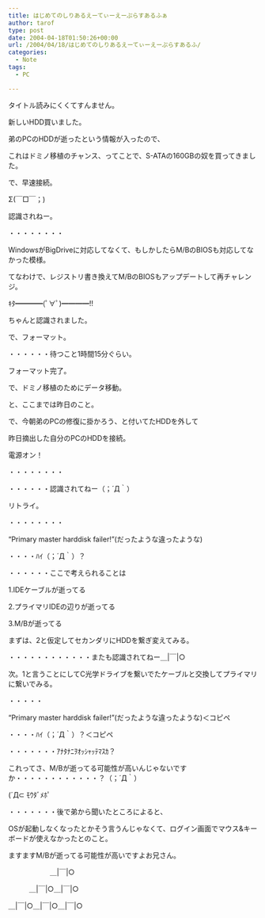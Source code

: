 ```yaml
---
title: はじめてのしりあるえーてぃーえーぷらすあるふぁ
author: tarof
type: post
date: 2004-04-18T01:50:26+00:00
url: /2004/04/18/はじめてのしりあるえーてぃーえーぷらすあるふ/
categories:
  - Note
tags:
  - PC

---
```

タイトル読みにくくてすんません。
  
新しいHDD買いました。
  
弟のPCのHDDが逝ったという情報が入ったので、
  
これはドミノ移植のチャンス、ってことで、S-ATAの160GBの奴を買ってきました。
  
で、早速接続。
  
Σ(￣□￣；)
  
認識されねー。

・・・・・・・・

WindowsがBigDriveに対応してなくて、もしかしたらM/BのBIOSも対応してなかった模様。
  
てなわけで、レジストリ書き換えてM/BのBIOSもアップデートして再チャレンジ。
  
ｷﾀ━━━━(ﾟ∀ﾟ)━━━━!!
  
ちゃんと認識されました。
  
で、フォーマット。
  
・・・・・・待つこと1時間15分ぐらい。
  
フォーマット完了。
  
で、ドミノ移植のためにデータ移動。
  
と、ここまでは昨日のこと。

で、今朝弟のPCの修復に掛かろう、と付いてたHDDを外して
  
昨日摘出した自分のPCのHDDを接続。
  
電源オン！
  
・・・・・・・・
  
・・・・・・認識されてねー（；´Д｀）

リトライ。
  
・・・・・・・・
  
&#8220;Primary master harddisk failer!&#8221;(だったような違ったような)
  
・・・・ﾊｲ（；´Д｀）？
  
・・・・・・ここで考えられることは
  
1.IDEケーブルが逝ってる
  
2.プライマリIDEの辺りが逝ってる
  
3.M/Bが逝ってる
  
まずは、2と仮定してセカンダリにHDDを繋ぎ変えてみる。
  
・・・・・・・・・・・・またも認識されてねー＿|￣|○
  
次。1と言うことにしてC光学ドライブを繋いでたケーブルと交換してプライマリに繋いでみる。
  
・・・・・
  
&#8220;Primary master harddisk failer!&#8221;(だったような違ったような)＜コピペ
  
・・・・ﾊｲ（；´Д｀）？＜コピペ
  
・・・・・・・ｱﾅﾀﾅﾆｦｵｯｼｬｯﾃﾏｽｶ？
  
これってさ、M/Bが逝ってる可能性が高いんじゃないですか・・・・・・・・・・・・？（；´Д｀）
  
(´Д⊂ ﾓｳﾀﾞﾒﾎﾟ

・・・・・・・後で弟から聞いたところによると、
  
OSが起動しなくなったとかそう言うんじゃなくて、ログイン画面でマウス&キーボードが使えなかったとのこと。
  
ますますM/Bが逝ってる可能性が高いですよお兄さん。

　　　　　　＿|￣|○
  
　　　＿|￣|○＿|￣|○
  
＿|￣|○＿|￣|○＿|￣|○